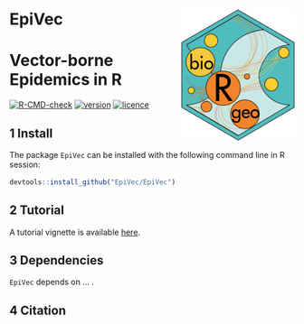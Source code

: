 # __EpiVec__ <img src="man/figures/logo.png" align="right" alt="" width="200" />

# Vector-borne Epidemics in R

[![R-CMD-check](https://github.com/EpiVec/EpiVec/workflows/R-CMD-check/badge.svg)](https://github.com/EpiVec/EpiVec/actions)
[![version](https://img.shields.io/github/v/release/EpiVec/EpiVec?label=version&style=flat&logo=github)](https://github.com/EpiVec/EpiVec) 
[![licence](https://img.shields.io/badge/Licence-GPL--3-blue.svg)](https://www.r-project.org/Licenses/GPL-3) 

## 1 Install

The package `EpiVec` can be installed with the following command line in R session:

``` r
devtools::install_github("EpiVec/EpiVec")
```

## 2 Tutorial

A tutorial vignette is available [here](https://epivec.github.io/epivec/articles/epivec.html).

## 3 Dependencies

`EpiVec` depends on ... .

## 4  Citation

  


